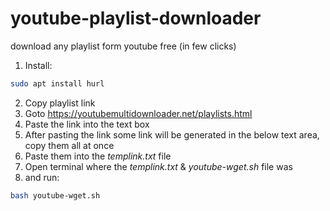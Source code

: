# youtube-playlist-downloader
download any playlist form youtube free (in few clicks)

1. Install: 
```sh
sudo apt install hurl
```
2. Copy playlist link
3. Goto https://youtubemultidownloader.net/playlists.html
4. Paste the link into the text box
5. After pasting the link some link will be generated in the below text area, copy them all at once
6. Paste them into the _templink.txt_ file
7. Open terminal where the _templink.txt_ & _youtube-wget.sh_ file was
8. and run:
```sh
bash youtube-wget.sh
```
